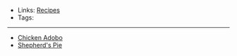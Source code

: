 - Links: [Recipes](Recipes.md)
- Tags: 

---

- [Chicken Adobo](Chicken%20Adobo.md)
- [Shepherd's Pie](Shepherd's%20Pie.md)